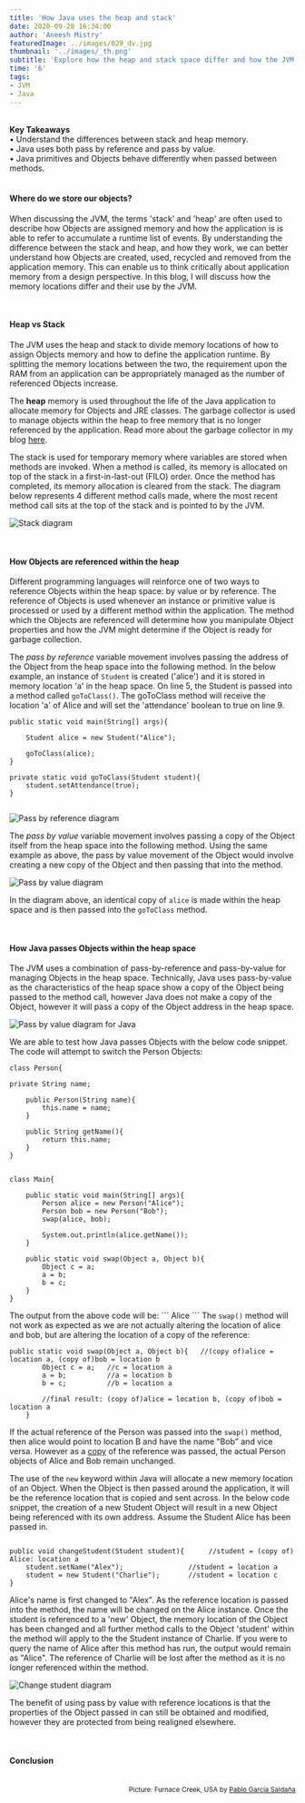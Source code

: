 ```yaml
---
title: 'How Java uses the heap and stack'
date: 2020-09-28 16:34:00
author: 'Aneesh Mistry'
featuredImage: ../images/029_dv.jpg
thumbnail: '../images/_th.png'
subtitle: 'Explore how the heap and stack space differ and how the JVM enables Objects to be referenced within the application.'
time: '6'
tags:
- JVM
- Java
---
```

<br>
<strong>Key Takeaways</strong><br>
&#8226; Understand the differences between stack and heap memory.<br>
&#8226; Java uses both pass by reference and pass by value.<br>
&#8226; Java primitives and Objects behave differently when passed between methods.<br>

<br>
<h4>Where do we store our objects?</h4>
<p>
When discussing the JVM, the terms 'stack' and 'heap' are often used to describe how Objects are assigned memory and how the application is is able to refer to accumulate a runtime list of events.
By understanding the difference between the stack and heap, and how they work, we can better understand how Objects are created, used, recycled and removed from the application memory. This can 
enable us to think critically about application memory from a design perspective. In this blog, I will discuss how the memory locations differ and their use by the JVM.
</p>

<br>
<h4>Heap vs Stack</h4>
<p>
The JVM uses the heap and stack to divide memory locations of how to assign Objects memory and how to define the application runtime. By splitting the memory locations between the two, the requirement upon 
the RAM from an application can be appropriately managed as the number of referenced Objects increase.  
</p>
<p>
The <strong>heap</strong> memory is used throughout the life of the Java application to allocate memory for Objects and JRE classes. The garbage collector is used to manage objects within the heap to free memory that is no longer referenced by the application. Read more about the garbage collector in my blog <a target="_blank" href="https://aneesh.co.uk/how-the-jvm-manages-memory">here</a>.
</p>
<p>
The stack is used for temporary memory where variables are stored when methods are invoked. When a method is called, its memory is allocated on top of the stack in a first-in-last-out (FILO) order. Once the method has completed, its memory allocation is cleared from the stack. The diagram below represents 4 different method calls made, where the most recent method call sits at the top of the stack and is pointed to by the JVM.

![Stack diagram](../../src/images/029_stack.png)

</p>

<br>
<h4>How Objects are referenced within the heap</h4>
<p>
Different programming languages will reinforce one of two ways to reference Objects within the heap space: by value or by reference. The reference of Objects is used whenever an instance 
or primitive value is processed or used by a different method within the application. 
The method which the Objects are referenced will determine how you manipulate Object properties and how the JVM might determine if the Object is ready for garbage collection.
</p>
<p>
The <i>pass by reference</i> variable movement involves passing the address of the Object from the heap space into the following method. 
In the below example, an instance of <code>Student</code> is created ('alice') and it is stored in memory location 'a' in the heap space. 
On line 5, the Student is passed into a method called <code>goToClass()</code>. The goToClass method will receive the location 'a' of Alice and will 
set the 'attendance' boolean to true on line 9.

```java{numberLines:true}
public static void main(String[] args){
    
    Student alice = new Student("Alice");

    goToClass(alice);
}

private static void goToClass(Student student){
    student.setAttendance(true);
}


```

![Pass by reference diagram](../../src/images/029_heapDiagram.png)

</p>
<p>
The <i>pass by value</i> variable movement involves passing a copy of the Object itself from the heap space into the following method.
Using the same example as above, the pass by value movement of the Object would involve creating a new copy of the Object and then passing that into the method.

![Pass by value diagram](../../src/images/029_pbvDiagram.png)

In the diagram above, an identical copy of <code>alice</code> is made within the heap space and is then passed into the <code>goToClass</code> method.
</p>

<br>
<h4>How Java passes Objects within the heap space</h4>
<p>
The JVM uses a combination of pass-by-reference and pass-by-value for managing Objects in the heap space. Technically, Java uses pass-by-value as the characteristics of the heap space show a copy of the Object being passed to the method call, however Java does not make a copy of the Object, however it will pass a copy of the Object address in the heap space.

</p>

![Pass by value diagram for Java](../../src/images/029_javapbv.png)


<p>
We are able to test how Java passes Objects with the below code snippet. The code will attempt to switch the Person Objects:

```java{numberLines:true}
class Person{

private String name;

    public Person(String name){
        this.name = name;
    }

    public String getName(){
        return this.name;
    }
}


```
```java{numberLines:true}
class Main{

    public static void main(String[] args){
        Person alice = new Person("Alice");
        Person bob = new Person("Bob");
        swap(alice, bob);

        System.out.println(alice.getName());
    }

    public static void swap(Object a, Object b){
        Object c = a;
        a = b;
        b = c;
    }
}
```
</p>
<p>
The output from the above code will be:
```
Alice
```
The <code>swap()</code> method will not work as expected as we are not actually altering the location of alice and bob, but are altering the location of a copy of the reference:

```java{numberLines:true}
public static void swap(Object a, Object b){   //(copy of)alice = location a, (copy of)bob = location b
        Object c = a;   //c = location a
        a = b;          //a = location b
        b = c;          //b = location a
        
        //final result: (copy of)alice = location b, (copy of)bob = location a
    }
```
</p>
<p>
If the actual reference of the Person was passed into the <code>swap()</code> method, then alice would point to location B and have the name "Bob" and vice versa. However as a <u>copy</u> of the reference was passed, the actual Person objects of Alice and Bob remain unchanged.
</p>
<p>
The use of the <code>new</code> keyword within Java will allocate a new memory location of an Object. When the Object is then passed around the application, it will be the reference location that is copied and sent across. In the below code snippet, the creation of a new Student Object will result in a new Object being referenced with its own address. Assume the Student Alice has been passed in.

```java{numberLines:true}

public void changeStudent(Student student){      //student = (copy of) Alice: location a
    student.setName("Alex");                //student = location a
    student = new Student("Charlie");       //student = location c
}

```
Alice's name is first changed to "Alex". As the reference location is passed into the method, the name will be changed on the Alice instance. 
Once the student is referenced to a 'new' Object, the memory location of the Object has been changed and all further method calls to 
the Object 'student' within the method will apply to the the Student instance of Charlie. 
If you were to query the name of Alice after this method has run, the output would remain as "Alice". The reference of 
Charlie will be lost after the method as it is no longer referenced within the method. 

![Change student diagram](../../src/images/029_changeStudent.png)


</p>
<p>
The benefit of using pass by value with reference locations is that the properties of the Object passed in can still be obtained and modified, however they are protected from being realigned elsewhere.
</p>
<br>
<h4>Conclusion</h4>
<p>


</p>

<br>
<small style="float: right;" >Picture: Furnace Creek, USA by <a target="_blank" href="https://unsplash.com/@garciasaldana_">Pablo García Saldaña</small></a><br>